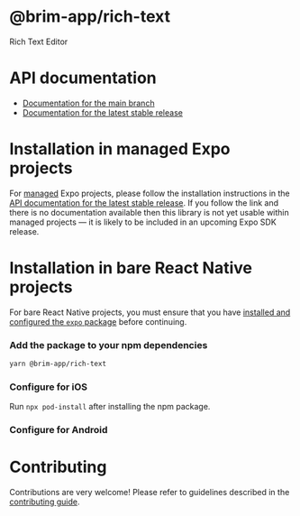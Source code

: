 # @brim-app/rich-text

Rich Text Editor

# API documentation

- [Documentation for the main branch](https://github.com/expo/expo/blob/main/docs/pages/versions/unversioned/sdk/@brim-app/rich-text.md)
- [Documentation for the latest stable release](https://docs.expo.dev/versions/latest/sdk/@brim-app/rich-text/)

# Installation in managed Expo projects

For [managed](https://docs.expo.dev/archive/managed-vs-bare/) Expo projects, please follow the installation instructions in the [API documentation for the latest stable release](#api-documentation). If you follow the link and there is no documentation available then this library is not yet usable within managed projects &mdash; it is likely to be included in an upcoming Expo SDK release.

# Installation in bare React Native projects

For bare React Native projects, you must ensure that you have [installed and configured the `expo` package](https://docs.expo.dev/bare/installing-expo-modules/) before continuing.

### Add the package to your npm dependencies

```bash
yarn @brim-app/rich-text
```

### Configure for iOS

Run `npx pod-install` after installing the npm package.


### Configure for Android



# Contributing

Contributions are very welcome! Please refer to guidelines described in the [contributing guide]( https://github.com/expo/expo#contributing).
